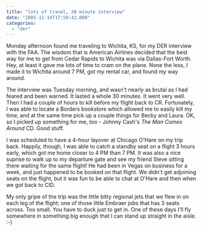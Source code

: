 ```yaml
---
title: "lots of travel, 30 minute interview"
date: "2005-12-14T17:50:42.000"
categories: 
  - "der"
---
```


Monday afternoon found me traveling to Wichita, KS, for my DER interview with the FAA. The wisdom that is American Airlines decided that the best way for me to get from Cedar Rapids to Wichita was via Dallas-Fort Worth. Hey, at least it gave me lots of time to cram on the plane. None the less, I made it to Wichita around 7 PM, got my rental car, and found my way around.

The interview was Tuesday morning, and wasn't nearly as brutal as I had feared and been warned. It lasted a whole 30 minutes. It went very well. Then I had a couple of hours to kill before my flight back to CR. Fortunately, I was able to locate a Borders bookstore which allowed me to easily kill my time, and at the same time pick up a couple things for Becky and Laura. OK, so I picked up something for me, too - Johnny Cash's _The Man Comes Around_ CD. Good stuff.

I was scheduled to have a 4-hour layover at Chicago O'Hare on my trip back. Happily, though, I was able to catch a standby seat on a flight 3 hours early, which got me home closer to 4 PM than 7 PM. It was also a nice suprise to walk up to my departure gate and see my friend Steve sitting there waiting for the same flight! He had been in Vegas on business for a week, and just happened to be booked on that flight. We didn't get adjoining seats on the flight, but it was fun to be able to chat at O'Hare and then when we got back to CID.

My only gripe of the trip was the little bitty regional jets that we flew in on each leg of the flight; one of those little Embraer jobs that has 3 seats across. Too small. You have to duck just to get in. One of these days I'll fly somewhere in something big enough that I can stand up straight in the aisle. :-)
